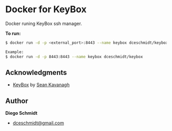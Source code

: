 
Docker for KeyBox
======
Docker runing KeyBox ssh manager.

**To run:**
```sh
$ docker run -d -p <external_port>:8443 --name keybox dceschmidt/keybox

Example:
$ docker run -d -p 8443:8443 --name keybox dceschmidt/keybox
```

Acknowledgments
------
+ [KeyBox](https://github.com/skavanagh/KeyBox) by [Sean Kavanagh](https://github.com/skavanagh)

Author
------
**Diego Schmidt**

+ dceschmidt@gmail.com
